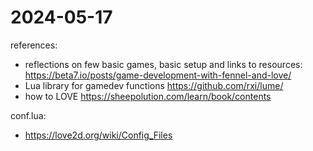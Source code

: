 # 2024-05-17

references:
- reflections on few basic games, basic setup and links to resources: https://beta7.io/posts/game-development-with-fennel-and-love/
- Lua library for gamedev functions https://github.com/rxi/lume/
- how to LOVE https://sheepolution.com/learn/book/contents

conf.lua:
- https://love2d.org/wiki/Config_Files



